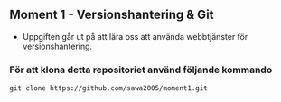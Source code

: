 ## Moment 1 - Versionshantering & Git
* Uppgiften går ut på att lära oss att använda webbtjänster för versionshantering.
### För att klona detta repositoriet använd följande kommando
`git clone https://github.com/sawa2005/moment1.git`
